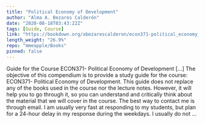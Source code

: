 ```yaml
---
title: "Political Economy of Development"
author: "Alma A. Bezares Calderón"
date: "2020-08-18T03:43:22Z"
tags: [Guide, Course]
link: "https://bookdown.org/abezarescalderon/econ371-political_economy_of_development/"
length_weight: "26.9%"
repo: "mmeapple/Books"
pinned: false
---
```


Guide for the Course ECON371- Political Economy of Development [...] The objective of this compendium is to provide a study guide for the course: ECON371- Political Economy of Development. This guide does not replace any of the books used in the course nor the lecture notes. However, it will help you to go through it, so you can understand and critically think about the material that we will cover in the course. The best way to contact me is through email. I am usually very fast at responding to my students, but plan for a 24-hour delay in my response during the weekdays. I usually do not ...
